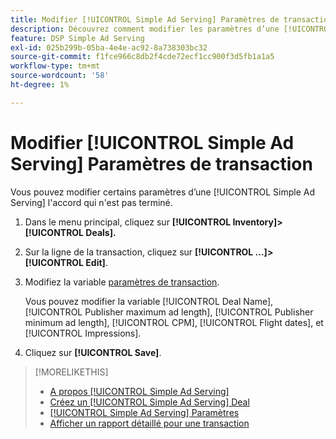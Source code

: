 ```yaml
---
title: Modifier [!UICONTROL Simple Ad Serving] Paramètres de transaction
description: Découvrez comment modifier les paramètres d’une [!UICONTROL Simple Ad Serving] accord.
feature: DSP Simple Ad Serving
exl-id: 025b299b-05ba-4e4e-ac92-8a738303bc32
source-git-commit: f1fce966c8db2f4cde72ecf1cc900f3d5fb1a1a5
workflow-type: tm+mt
source-wordcount: '58'
ht-degree: 1%

---
```


# Modifier [!UICONTROL Simple Ad Serving] Paramètres de transaction

Vous pouvez modifier certains paramètres d’une [!UICONTROL Simple Ad Serving] l&#39;accord qui n&#39;est pas terminé.

1. Dans le menu principal, cliquez sur **[!UICONTROL Inventory]> [!UICONTROL Deals].**

1. Sur la ligne de la transaction, cliquez sur  **[!UICONTROL ...]>[!UICONTROL Edit]**.

1. Modifiez la variable [paramètres de transaction](simple-deal-settings.md).

   Vous pouvez modifier la variable [!UICONTROL Deal Name], [!UICONTROL Publisher maximum ad length], [!UICONTROL Publisher minimum ad length], [!UICONTROL CPM], [!UICONTROL Flight dates], et [!UICONTROL Impressions].

1. Cliquez sur **[!UICONTROL Save]**.

>[!MORELIKETHIS]
>
>* [A propos [!UICONTROL Simple Ad Serving]](simple-deal-about.md)
>* [Créez un [!UICONTROL Simple Ad Serving] Deal](simple-deal-create.md)
>* [[!UICONTROL Simple Ad Serving] Paramètres](simple-deal-settings.md)
>* [Afficher un rapport détaillé pour une transaction](/help/dsp/inventory/deal-view-report.md)


<!-- add back when reimplemented:
>* [View Event-Tracking Pixels for a [!UICONTROL Simple Ad Serving] Deal](simple-deal-show-pixels.md)
-->
